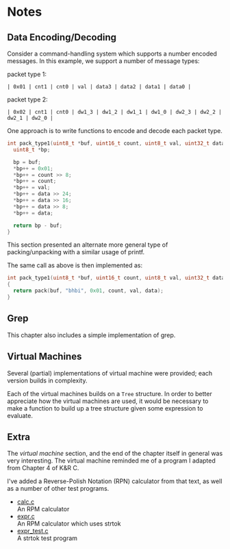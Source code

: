 # Notes

## Data Encoding/Decoding

Consider a command-handling system which supports a number encoded messages. In
this example, we support a number of message types:

packet type 1:
```
| 0x01 | cnt1 | cnt0 | val | data3 | data2 | data1 | data0 |
```

packet type 2:
```
| 0x02 | cnt1 | cnt0 | dw1_3 | dw1_2 | dw1_1 | dw1_0 | dw2_3 | dw2_2 | dw2_1 | dw2_0 | 
```

One approach is to write functions to encode and decode each packet type.

```C
int pack_type1(uint8_t *buf, uint16_t count, uint8_t val, uint32_t data) {
  uint8_t *bp;

  bp = buf;
  *bp++ = 0x01;
  *bp++ = count >> 8;
  *bp++ = count;
  *bp++ = val;
  *bp++ = data >> 24;
  *bp++ = data >> 16;
  *bp++ = data >> 8;
  *bp++ = data;

  return bp - buf;
}
```

This section presented an alternate more general type of packing/unpacking with
a similar usage of printf.

The same call as above is then implemented as:
```C
int pack_type1(uint8_t *buf, uint16_t count, uint8_t val, uint32_t data)
{
  return pack(buf, "bhbi", 0x01, count, val, data);
}
```

## Grep

This chapter also includes a simple implementation of grep.

## Virtual Machines

Several (partial) implementations of virtual machine were provided; each version
builds in complexity.

Each of the virtual machines builds on a `Tree` structure. In order to better
appreciate how the virtual machines are used, it would be necessary to make a
function to build up a tree structure given some expression to evaluate.

## Extra

The *virtual machine* section, and the end of the chapter itself in general was 
very interesting. The virtual machine reminded me of a program I adapted from
Chapter 4 of K&R C.

I've added a Reverse-Polish Notation (RPN) calculator from that text, as well
as a number of other test programs.

- [calc.c](calc.c)  
  An RPM calculator
- [expr.c](expr.c)  
  An RPM calculator which uses strtok
- [expr_test.c](expr_test.c)  
  A strtok test program
